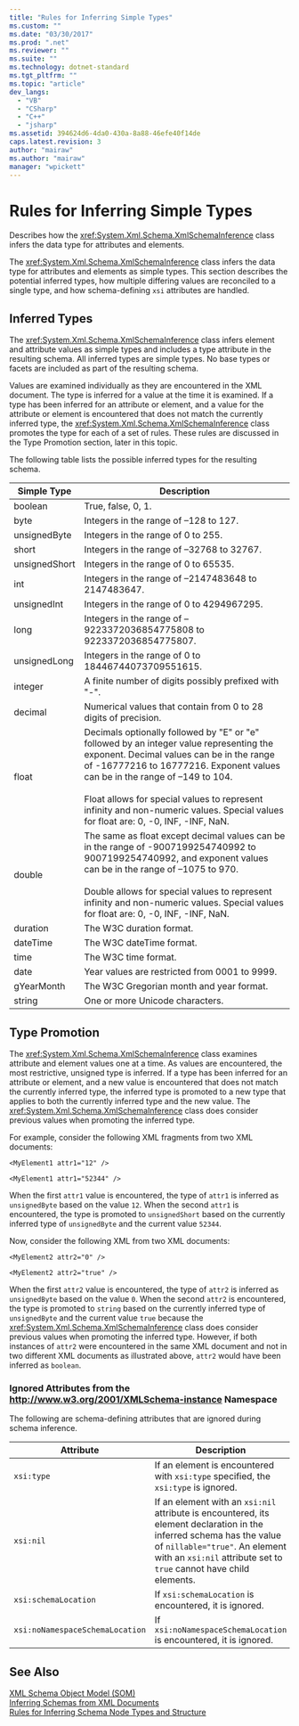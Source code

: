 ```yaml
---
title: "Rules for Inferring Simple Types"
ms.custom: ""
ms.date: "03/30/2017"
ms.prod: ".net"
ms.reviewer: ""
ms.suite: ""
ms.technology: dotnet-standard
ms.tgt_pltfrm: ""
ms.topic: "article"
dev_langs: 
  - "VB"
  - "CSharp"
  - "C++"
  - "jsharp"
ms.assetid: 394624d6-4da0-430a-8a88-46efe40f14de
caps.latest.revision: 3
author: "mairaw"
ms.author: "mairaw"
manager: "wpickett"
---
```

# Rules for Inferring Simple Types
Describes how the <xref:System.Xml.Schema.XmlSchemaInference> class infers the data type for attributes and elements.  
  
 The <xref:System.Xml.Schema.XmlSchemaInference> class infers the data type for attributes and elements as simple types. This section describes the potential inferred types, how multiple differing values are reconciled to a single type, and how schema-defining `xsi` attributes are handled.  
  
## Inferred Types  
 The <xref:System.Xml.Schema.XmlSchemaInference> class infers element and attribute values as simple types and includes a type attribute in the resulting schema. All inferred types are simple types. No base types or facets are included as part of the resulting schema.  
  
 Values are examined individually as they are encountered in the XML document. The type is inferred for a value at the time it is examined. If a type has been inferred for an attribute or element, and a value for the attribute or element is encountered that does not match the currently inferred type, the <xref:System.Xml.Schema.XmlSchemaInference> class promotes the type for each of a set of rules. These rules are discussed in the Type Promotion section, later in this topic.  
  
 The following table lists the possible inferred types for the resulting schema.  
  
|Simple Type|Description|  
|-----------------|-----------------|  
|boolean|True, false, 0, 1.|  
|byte|Integers in the range of –128 to 127.|  
|unsignedByte|Integers in the range of 0 to 255.|  
|short|Integers in the range of –32768 to 32767.|  
|unsignedShort|Integers in the range of 0 to 65535.|  
|int|Integers in the range of –2147483648 to 2147483647.|  
|unsignedInt|Integers in the range of 0 to 4294967295.|  
|long|Integers in the range of –9223372036854775808 to 9223372036854775807.|  
|unsignedLong|Integers in the range of 0 to 18446744073709551615.|  
|integer|A finite number of digits possibly prefixed with "-".|  
|decimal|Numerical values that contain from 0 to 28 digits of precision.|  
|float|Decimals optionally followed by "E" or "e" followed by an integer value representing the exponent. Decimal values can be in the range of -16777216 to 16777216. Exponent values can be in the range of –149 to 104.<br /><br /> Float allows for special values to represent infinity and non-numeric values. Special values for float are: 0, -0, INF, -INF, NaN.|  
|double|The same as float except decimal values can be in the range of -9007199254740992 to 9007199254740992, and exponent values can be in the range of –1075 to 970.<br /><br /> Double allows for special values to represent infinity and non-numeric values. Special values for float are: 0, -0, INF, -INF, NaN.|  
|duration|The W3C duration format.|  
|dateTime|The W3C dateTime format.|  
|time|The W3C time format.|  
|date|Year values are restricted from 0001 to 9999.|  
|gYearMonth|The W3C Gregorian month and year format.|  
|string|One or more Unicode characters.|  
  
## Type Promotion  
 The <xref:System.Xml.Schema.XmlSchemaInference> class examines attribute and element values one at a time. As values are encountered, the most restrictive, unsigned type is inferred. If a type has been inferred for an attribute or element, and a new value is encountered that does not match the currently inferred type, the inferred type is promoted to a new type that applies to both the currently inferred type and the new value. The <xref:System.Xml.Schema.XmlSchemaInference> class does consider previous values when promoting the inferred type.  
  
 For example, consider the following XML fragments from two XML documents:  
  
 `<MyElement1 attr1="12" />`  
  
 `<MyElement1 attr1="52344" />`  
  
 When the first `attr1` value is encountered, the type of `attr1` is inferred as `unsignedByte` based on the value `12`. When the second `attr1` is encountered, the type is promoted to `unsignedShort` based on the currently inferred type of `unsignedByte` and the current value `52344`.  
  
 Now, consider the following XML from two XML documents:  
  
 `<MyElement2 attr2="0" />`  
  
 `<MyElement2 attr2="true" />`  
  
 When the first `attr2` value is encountered, the type of `attr2` is inferred as `unsignedByte` based on the value `0`. When the second `attr2` is encountered, the type is promoted to `string` based on the currently inferred type of `unsignedByte` and the current value `true` because the <xref:System.Xml.Schema.XmlSchemaInference> class does consider previous values when promoting the inferred type. However, if both instances of `attr2` were encountered in the same XML document and not in two different XML documents as illustrated above, `attr2` would have been inferred as `boolean`.  
  
### Ignored Attributes from the http://www.w3.org/2001/XMLSchema-instance Namespace  
 The following are schema-defining attributes that are ignored during schema inference.  
  
|Attribute|Description|  
|---------------|-----------------|  
|`xsi:type`|If an element is encountered with `xsi:type` specified, the `xsi:type` is ignored.|  
|`xsi:nil`|If an element with an `xsi:nil` attribute is encountered, its element declaration in the inferred schema has the value of `nillable="true"`. An element with an `xsi:nil` attribute set to `true` cannot have child elements.|  
|`xsi:schemaLocation`|If `xsi:schemaLocation` is encountered, it is ignored.|  
|`xsi:noNamespaceSchemaLocation`|If `xsi:noNamespaceSchemaLocation` is encountered, it is ignored.|  
  
## See Also  
 [XML Schema Object Model (SOM)](../../../../docs/standard/data/xml/xml-schema-object-model-som.md)   
 [Inferring Schemas from XML Documents](../../../../docs/standard/data/xml/inferring-schemas-from-xml-documents.md)   
 [Rules for Inferring Schema Node Types and Structure](../../../../docs/standard/data/xml/rules-for-inferring-schema-node-types-and-structure.md)
